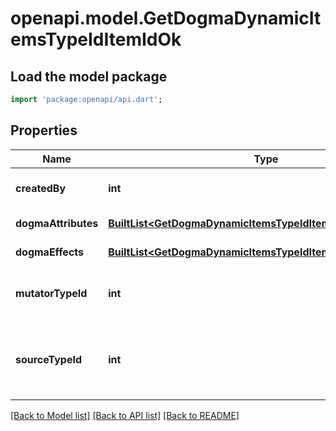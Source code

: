 # openapi.model.GetDogmaDynamicItemsTypeIdItemIdOk

## Load the model package
```dart
import 'package:openapi/api.dart';
```

## Properties
Name | Type | Description | Notes
------------ | ------------- | ------------- | -------------
**createdBy** | **int** | The ID of the character who created the item | 
**dogmaAttributes** | [**BuiltList&lt;GetDogmaDynamicItemsTypeIdItemIdDogmaAttribute&gt;**](GetDogmaDynamicItemsTypeIdItemIdDogmaAttribute.md) | dogma_attributes array | 
**dogmaEffects** | [**BuiltList&lt;GetDogmaDynamicItemsTypeIdItemIdDogmaEffect&gt;**](GetDogmaDynamicItemsTypeIdItemIdDogmaEffect.md) | dogma_effects array | 
**mutatorTypeId** | **int** | The type ID of the mutator used to generate the dynamic item. | 
**sourceTypeId** | **int** | The type ID of the source item the mutator was applied to create the dynamic item. | 

[[Back to Model list]](../README.md#documentation-for-models) [[Back to API list]](../README.md#documentation-for-api-endpoints) [[Back to README]](../README.md)


